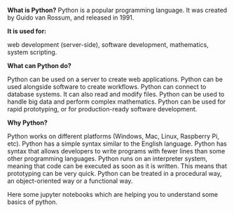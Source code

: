 
**What is Python?**
Python is a popular programming language. It was created by Guido van Rossum, and released in 1991.

**It is used for:**

web development (server-side),
software development,
mathematics,
system scripting.

**What can Python do?**

Python can be used on a server to create web applications.
Python can be used alongside software to create workflows.
Python can connect to database systems. It can also read and modify files.
Python can be used to handle big data and perform complex mathematics.
Python can be used for rapid prototyping, or for production-ready software development.

**Why Python?**

Python works on different platforms (Windows, Mac, Linux, Raspberry Pi, etc).
Python has a simple syntax similar to the English language.
Python has syntax that allows developers to write programs with fewer lines than some other programming languages.
Python runs on an interpreter system, meaning that code can be executed as soon as it is written. This means that prototyping can be very quick.
Python can be treated in a procedural way, an object-oriented way or a functional way.

Here some jupyter notebooks which are helping you to understand some basics of python.
